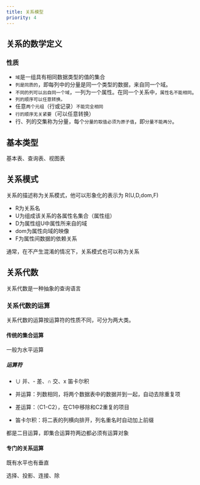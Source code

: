 ```yaml
---
title: 关系模型
priority: 4
---
```



## 关系的数学定义

### 性质

- `域`是一组具有相同数据类型的值的集合
- `列是同质的`，即每列中的分量是同一个类型的数据，来自同一个域。
- `不同的列可以出自同一个域`，一列为一个属性。在同一个关系中，`属性名不能相同`。
- `列的顺序可以任意转换。`
- 任意`两个元组`（行或记录）`不能完全相同`
- `行的顺序无关紧要`（可以任意转换）
- 行、列的交集称为分量，每个`分量的取值必须为原子值`，即`分量不能再分`。

## 基本类型

基本表、查询表、视图表

## 关系模式

关系的描述称为关系模式，他可以形象化的表示为 R(U,D,dom,F)
- R为关系名
- U为组成该关系的各属性名集合（属性组）
- D为属性组U中属性所来自的域
- dom为属性向域的映像
- F为属性间数据的依赖关系

通常，在不产生混淆的情况下，关系模式也可以称为关系

## 关系代数

关系代数是一种抽象的查询语言

### 关系代数的运算

关系代数的运算按运算符的性质不同，可分为两大类。

#### 传统的集合运算

一般为水平运算

##### 运算符
- ∪ 并、- 差、∩ 交、x 笛卡尔积


- 并运算：列数相同，将两个数据表中的数据并到一起，自动去除重复项
- 差运算：（C1-C2），在C1中移除和C2重复的项目
- 笛卡尔积：将二表的列横向排开，列名重名时自动加上前缀

都是二目运算，即集合运算符两边都必须有运算对象

#### 专门的关系运算

既有水平也有垂直

选择、投影、连接、除
